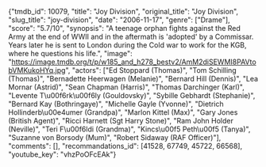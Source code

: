 {"tmdb_id": 10079, "title": "Joy Division", "original_title": "Joy Division", "slug_title": "joy-division", "date": "2006-11-17", "genre": ["Drame"], "score": "5.7/10", "synopsis": "A teenage orphan fights against the Red Army at the end of WWII and in the aftermath is 'adopted' by a Commissar. Years later he is sent to London during the Cold war to work for the KGB, where he questions his life.", "image": "https://image.tmdb.org/t/p/w185_and_h278_bestv2/AmM2diSEWMI8PAVtobVMKukoHYq.jpg", "actors": ["Ed Stoppard (Thomas)", "Tom Schilling (Thomas)", "Bernadette Heerwagen (Melanie)", "Bernard Hill (Dennis)", "Lea Mornar (Astrid)", "Sean Chapman (Harris)", "Thomas Darchinger (Karl)", "Levente T\u00f6rk\u00f6ly (Gouldovsky)", "Sybille Gebhardt (Stephanie)", "Bernard Kay (Bothringaye)", "Michelle Gayle (Yvonne)", "Dietrich Hollinderb\u00e4umer (Grandpa)", "Marlon Kittel (Max)", "Gary Jones (British Agent)", "Ricci Harnett (Sgt Harry Stone)", "Ram John Holder (Neville)", "Teri F\u00f6ldi (Grandma)", "Kincs\u00f5 Peth\u00f5 (Tanya)", "Suzanne von Borsody (Mum)", "Robert Sidaway (RAF Officer)"], "comments": [], "recommandations_id": [41528, 67749, 45722, 66568], "youtube_key": "vhzPoOFcEAk"}